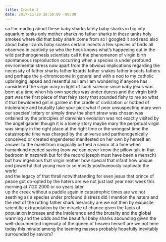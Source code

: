 ```yaml
---
title: Cradle 2
date: 2017-11-20 10:50:00 -08:00
---
```


so I’m reading about these baby sharks lately
baby sharks in big city aquarium tanks    only mother sharks        no father sharks in these tanks
holy smokes where did that baby shark come from    so I googled it and read also about
baby lizards baby snakes certain insects a few species of birds 
all observed in captivity         so who the heck knows what’s happening out in the wild
parthenogenesis    scientists call it 
the phenomenon of virgin birth       spontaneous reproduction     occurring   when a species is 
under profound environmental stress
now apart from the obvious implications regarding the necessity of father sharks
father lizards father snakes father insects fathers    and perhaps the y-chromosome in general 
and with a nod to my catholic upbringing       lapsed and resentful as I am
I am wondering if anyone has considered the virgin mary in light of such science 
since baby jesus was born at a time when his own species was under duress
and the virgin birth part     was the first piece of that fairy story    that sounded fishy to me so 
what if 
that bewildered girl in galilee in the cradle of civilization or hotbed of 
intolerance and brutality     take your pick          what if poor unsuspecting mary
won our species’ lottery    or simply drew the short straw         was chosen was 
ordained by the principles of        darwinian evolution
was not exactly    visited      by the 
angel gabriel though it is a lovely story 
maybe mary the perpetual virgin was simply in the right place 
at the right time or the wrongest time the catastrophic time
was charged by the universe and
parthenogenically conceived   or created   engendered    manifested        on her own
by herself        an answer to the maelstrom
magically birthed a savior at a time when humankind needed saving
(now we can never know the pillow talk in that bedroom in nazareth     but for the record   joseph 
must have been a mensch)
but how ingenious that virgin mother how special that infant how unique and powerful that young man 
to so     mostly posthumously       captivate the world      
and the legacy of that thrall notwithstanding
for even jesus      that prince of peace     got co-opted by the haters
    are we     not     just last year next week this morning at 7:20     2000 or so years later          
up the creek without a paddle     again       in catastrophic times
are we not seething as a species under profound distress   did I mention the haters
 and the rest of the         rutting    father shark  hierarchy
are we not       then        by exquisite scientific extrapolation    by the miracle of chance
given the facts of population increase        and the intolerance and the brutality
and the global warming and the odds and the beautiful baby sharks abounding
given the well-documented ingenuity           of the queen of heaven herself
are we not here today    this minute    among the teeming masses
probably                        hopefully              inevitably
surrounded by saviors?
